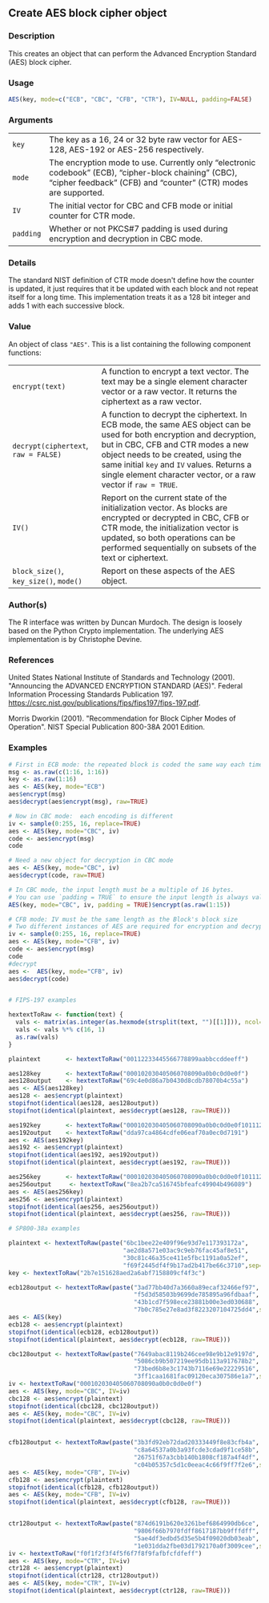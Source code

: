 
## Create AES block cipher object

### Description

This creates an object that can perform the Advanced Encryption Standard
(AES) block cipher.

### Usage

``` R
AES(key, mode=c("ECB", "CBC", "CFB", "CTR"), IV=NULL, padding=FALSE)
```

### Arguments

|           |                                                                                                                                                                         |
|-----------|-------------------------------------------------------------------------------------------------------------------------------------------------------------------------|
| `key`     | The key as a 16, 24 or 32 byte raw vector for AES-128, AES-192 or AES-256 respectively.                                                                                 |
| `mode`    | The encryption mode to use. Currently only “electronic codebook” (ECB), “cipher-block chaining” (CBC), “cipher feedback” (CFB) and “counter” (CTR) modes are supported. |
| `IV`      | The initial vector for CBC and CFB mode or initial counter for CTR mode.                                                                                                |
| `padding` | Whether or not PKCS#7 padding is used during encryption and decryption in CBC mode.                                                                                     |

### Details

The standard NIST definition of CTR mode doesn't define how the counter
is updated, it just requires that it be updated with each block and not
repeat itself for a long time. This implementation treats it as a 128
bit integer and adds 1 with each successive block.

### Value

An object of class `"AES"`. This is a list containing the following
component functions:

|                                        |                                                                                                                                                                                                                                                                                                                  |
|----------------------------------------|------------------------------------------------------------------------------------------------------------------------------------------------------------------------------------------------------------------------------------------------------------------------------------------------------------------|
| `encrypt(text)`                        | A function to encrypt a text vector. The text may be a single element character vector or a raw vector. It returns the ciphertext as a raw vector.                                                                                                                                                               |
| `decrypt(ciphertext`, `raw = FALSE)`   | A function to decrypt the ciphertext. In ECB mode, the same AES object can be used for both encryption and decryption, but in CBC, CFB and CTR modes a new object needs to be created, using the same initial `key` and `IV` values. Returns a single element character vector, or a raw vector if `raw = TRUE`. |
| `IV()`                                 | Report on the current state of the initialization vector. As blocks are encrypted or decrypted in CBC, CFB or CTR mode, the initialization vector is updated, so both operations can be performed sequentially on subsets of the text or ciphertext.                                                             |
| `block_size()`, `key_size()`, `mode()` | Report on these aspects of the AES object.                                                                                                                                                                                                                                                                       |

### Author(s)

The R interface was written by Duncan Murdoch. The design is loosely
based on the Python Crypto implementation. The underlying AES
implementation is by Christophe Devine.

### References

United States National Institute of Standards and Technology (2001).
"Announcing the ADVANCED ENCRYPTION STANDARD (AES)". Federal Information
Processing Standards Publication 197.
<https://csrc.nist.gov/publications/fips/fips197/fips-197.pdf>.

Morris Dworkin (2001). "Recommendation for Block Cipher Modes of
Operation". NIST Special Publication 800-38A 2001 Edition.

### Examples

``` R
# First in ECB mode: the repeated block is coded the same way each time
msg <- as.raw(c(1:16, 1:16))
key <- as.raw(1:16)
aes <- AES(key, mode="ECB")
aes$encrypt(msg)
aes$decrypt(aes$encrypt(msg), raw=TRUE)

# Now in CBC mode:  each encoding is different
iv <- sample(0:255, 16, replace=TRUE)
aes <- AES(key, mode="CBC", iv)
code <- aes$encrypt(msg)
code

# Need a new object for decryption in CBC mode
aes <- AES(key, mode="CBC", iv)
aes$decrypt(code, raw=TRUE)

# In CBC mode, the input length must be a multiple of 16 bytes.
# You can use `padding = TRUE` to ensure the input length is always valid.
AES(key, mode="CBC", iv, padding = TRUE)$encrypt(as.raw(1:15))

# CFB mode: IV must be the same length as the Block's block size
# Two different instances of AES are required for encryption and decryption
iv <- sample(0:255, 16, replace=TRUE)
aes <- AES(key, mode="CFB", iv)
code <- aes$encrypt(msg)
code
#decrypt
aes <-  AES(key, mode="CFB", iv)
aes$decrypt(code)


# FIPS-197 examples

hextextToRaw <- function(text) {
  vals <- matrix(as.integer(as.hexmode(strsplit(text, "")[[1]])), ncol=2, byrow=TRUE)
  vals <- vals %*% c(16, 1)
  as.raw(vals)
}

plaintext       <- hextextToRaw("00112233445566778899aabbccddeeff")

aes128key       <- hextextToRaw("000102030405060708090a0b0c0d0e0f")
aes128output    <- hextextToRaw("69c4e0d86a7b0430d8cdb78070b4c55a")
aes <- AES(aes128key)
aes128 <- aes$encrypt(plaintext)
stopifnot(identical(aes128, aes128output))
stopifnot(identical(plaintext, aes$decrypt(aes128, raw=TRUE)))

aes192key       <- hextextToRaw("000102030405060708090a0b0c0d0e0f1011121314151617")
aes192output    <- hextextToRaw("dda97ca4864cdfe06eaf70a0ec0d7191")
aes <- AES(aes192key)
aes192 <- aes$encrypt(plaintext)
stopifnot(identical(aes192, aes192output))
stopifnot(identical(plaintext, aes$decrypt(aes192, raw=TRUE)))

aes256key       <- hextextToRaw("000102030405060708090a0b0c0d0e0f101112131415161718191a1b1c1d1e1f")
aes256output     <- hextextToRaw("8ea2b7ca516745bfeafc49904b496089")
aes <- AES(aes256key)
aes256 <- aes$encrypt(plaintext)
stopifnot(identical(aes256, aes256output))
stopifnot(identical(plaintext, aes$decrypt(aes256, raw=TRUE)))

# SP800-38a examples

plaintext <- hextextToRaw(paste("6bc1bee22e409f96e93d7e117393172a",
                                "ae2d8a571e03ac9c9eb76fac45af8e51",
                                "30c81c46a35ce411e5fbc1191a0a52ef",
                                "f69f2445df4f9b17ad2b417be66c3710",sep=""))
key <- hextextToRaw("2b7e151628aed2a6abf7158809cf4f3c")

ecb128output <- hextextToRaw(paste("3ad77bb40d7a3660a89ecaf32466ef97",
                                   "f5d3d58503b9699de785895a96fdbaaf",
                                   "43b1cd7f598ece23881b00e3ed030688",
                                   "7b0c785e27e8ad3f8223207104725dd4",sep=""))
aes <- AES(key)
ecb128 <- aes$encrypt(plaintext)
stopifnot(identical(ecb128, ecb128output))
stopifnot(identical(plaintext, aes$decrypt(ecb128, raw=TRUE)))

cbc128output <- hextextToRaw(paste("7649abac8119b246cee98e9b12e9197d",
                                   "5086cb9b507219ee95db113a917678b2",
                                   "73bed6b8e3c1743b7116e69e22229516",
                                   "3ff1caa1681fac09120eca307586e1a7",sep=""))
iv <- hextextToRaw("000102030405060708090a0b0c0d0e0f")
aes <- AES(key, mode="CBC", IV=iv)
cbc128 <- aes$encrypt(plaintext)
stopifnot(identical(cbc128, cbc128output))
aes <- AES(key, mode="CBC", IV=iv)
stopifnot(identical(plaintext, aes$decrypt(cbc128, raw=TRUE)))


cfb128output <- hextextToRaw(paste("3b3fd92eb72dad20333449f8e83cfb4a",
                                   "c8a64537a0b3a93fcde3cdad9f1ce58b",
                                   "26751f67a3cbb140b1808cf187a4f4df",
                                   "c04b05357c5d1c0eeac4c66f9ff7f2e6",sep=""))
aes <- AES(key, mode="CFB", IV=iv)
cfb128 <- aes$encrypt(plaintext)
stopifnot(identical(cfb128, cfb128output))
aes <- AES(key, mode="CFB", IV=iv)
stopifnot(identical(plaintext, aes$decrypt(cfb128, raw=TRUE)))


ctr128output <- hextextToRaw(paste("874d6191b620e3261bef6864990db6ce",
                                   "9806f66b7970fdff8617187bb9fffdff",
                                   "5ae4df3edbd5d35e5b4f09020db03eab",
                                   "1e031dda2fbe03d1792170a0f3009cee",sep=""))
iv <- hextextToRaw("f0f1f2f3f4f5f6f7f8f9fafbfcfdfeff")
aes <- AES(key, mode="CTR", IV=iv)
ctr128 <- aes$encrypt(plaintext)
stopifnot(identical(ctr128, ctr128output))
aes <- AES(key, mode="CTR", IV=iv)
stopifnot(identical(plaintext, aes$decrypt(ctr128, raw=TRUE)))
```

